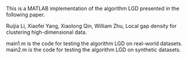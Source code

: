 This is a MATLAB implementation of the algorithm LGD presented in the following paper. 

Ruijia Li, Xiaofei Yang, Xiaolong Qin, William Zhu, Local gap density for clustering high-dimensional data.

main1.m is the code for testing the algorithm LGD on real-world datasets.
main2.m is the code for testing the algorithm LGD on synthetic datasets.

